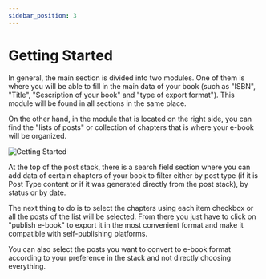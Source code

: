 ```yaml
---
sidebar_position: 3
---
```


# Getting Started

In general, the main section is divided into two modules. One of them is where you will be able to fill in the main data of your book (such as "ISBN", "Title", "Sescription of your book" and "type of export format"). This module will be found in all sections in the same place.

On the other hand, in the module that is located on the right side, you can find the "lists of posts" or collection of chapters that is where your e-book will be organized.

![Getting Started](/img/docs/started-1.jpeg)

At the top of the post stack, there is a search field section where you can add data of certain chapters of your book to filter either by post type (if it is Post Type content or if it was generated directly from the post stack), by status or by date.

The next thing to do is to select the chapters using each item checkbox or all the posts of the list will be selected. From there you just have to click on "publish e-book" to export it in the most convenient format and make it compatible with self-publishing platforms.

You can also select the posts you want to convert to e-book format according to your preference in the stack and not directly choosing everything.